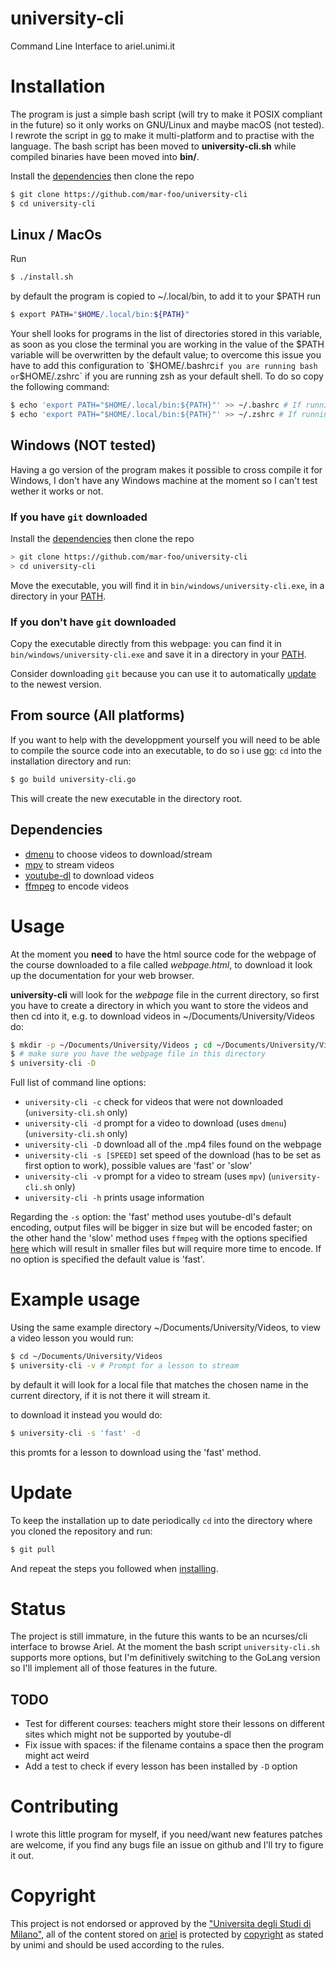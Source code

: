 # university-cli
Command Line Interface to ariel.unimi.it

# Installation
The program is just a simple bash script (will try to make it POSIX compliant in the future) so it only works on GNU/Linux and maybe macOS (not tested).
I rewrote the script in [go](https://golang.org) to make it multi-platform and to practise with the language. The bash script has been moved to **university-cli.sh** while compiled binaries have been moved into **bin/**.

Install the [dependencies](#dependencies) then clone the repo

~~~ sh
$ git clone https://github.com/mar-foo/university-cli
$ cd university-cli
~~~

## Linux / MacOs
Run

~~~ sh
$ ./install.sh
~~~

by default the program is copied to ~/.local/bin, to add it to your $PATH run

~~~ sh
$ export PATH="$HOME/.local/bin:${PATH}"
~~~

Your shell looks for programs in the list of directories stored in this variable, as soon as you close the terminal you are working in the value of the $PATH variable will be overwritten by the default value; to overcome this issue you have to add this configuration to `$HOME/.bashrc` if you are running bash or `$HOME/.zshrc` if you are running zsh as your default shell. To do so copy the following command:

~~~ sh
$ echo 'export PATH="$HOME/.local/bin:${PATH}"' >> ~/.bashrc # If running bash
$ echo 'export PATH="$HOME/.local/bin:${PATH}"' >> ~/.zshrc # If running zsh
~~~

## Windows (NOT tested)
Having a go version of the program makes it possible to cross compile it for Windows, I don't have any Windows machine at the moment so I can't test wether it works or not.

### If you have `git` downloaded
Install the [dependencies](#dependencies) then clone the repo

~~~ sh
> git clone https://github.com/mar-foo/university-cli
> cd university-cli
~~~

Move the executable, you will find it in `bin/windows/university-cli.exe`, in a directory in your [PATH](https://stackoverflow.com/questions/45072617/default-values-of-path-variables-in-windows-10).
<!-- Alternatively if you have `GNU Make` installed you can simply run:

~~~ sh
> make install
~~~ -->

### If you **don't** have `git` downloaded
Copy the executable directly from this webpage: you can find it in `bin/windows/university-cli.exe` and save it in a directory in your [PATH](https://stackoverflow.com/questions/45072617/default-values-of-path-variables-in-windows-10).

Consider downloading `git` because you can use it to automatically [update](#update) to the newest version.

## From source (All platforms)
If you want to help with the developpment yourself you will need to be able to compile the source code into an executable, to do so i use [go](https://golang.org): `cd` into the installation directory and run:

~~~ sh
$ go build university-cli.go
~~~

This will create the new executable in the directory root.

## Dependencies
- [dmenu](https://tools.suckless.org/dmenu) to choose videos to download/stream
- [mpv](https://mpv.io) to stream videos
- [youtube-dl](https://youtube-dl.org) to download videos
- [ffmpeg](https://ffmpeg.org) to encode videos

# Usage
At the moment you **need** to have the html source code for the webpage of the course downloaded to a file called *webpage.html*, to download it look up the documentation for your web browser.

**university-cli** will look for the *webpage* file in the current directory, so first you have to create a directory in which you want to store the videos and then cd into it, e.g. to download videos in ~/Documents/University/Videos do:

~~~ sh
$ mkdir -p ~/Documents/University/Videos ; cd ~/Documents/University/Videos # make the directory if it is not there
$ # make sure you have the webpage file in this directory
$ university-cli -D
~~~

Full list of command line options:
- `university-cli -c` check for videos that were not downloaded (`university-cli.sh` only)
- `university-cli -d` prompt for a video to download (uses `dmenu`) (`university-cli.sh` only)
- `university-cli -D` download all of the .mp4 files found on the webpage
- `university-cli -s [SPEED]` set speed of the download (has to be set as first option to work), possible values are 'fast' or 'slow'
- `university-cli -v` prompt for a video to stream (uses `mpv`) (`university-cli.sh` only)
- `university-cli -h` prints usage information

Regarding the `-s` option: the 'fast' method uses youtube-dl's default encoding, output files will be bigger in size but will be encoded faster; on the other hand the 'slow' method uses `ffmpeg` with the options specified [here](https://wiki.studentiunimi.it/guida:scaricare_videolezioni_ariel) which will result in smaller files but will require more time to encode. If no option is specified the default value is 'fast'.

# Example usage
Using the same example directory ~/Documents/University/Videos, to view a video lesson you would run:

~~~ sh
$ cd ~/Documents/University/Videos
$ university-cli -v # Prompt for a lesson to stream
~~~
by default it will look for a local file that matches the chosen name in the current directory, if it is not there it will stream it.

to download it instead you would do:

~~~ sh
$ university-cli -s 'fast' -d
~~~
this promts for a lesson to download using the 'fast' method.

# Update
To keep the installation up to date periodically `cd` into the directory where you cloned the repository and run:

~~~ sh
$ git pull
~~~

And repeat the steps you followed when [installing](#Installation).

# Status
The project is still immature, in the future this wants to be an ncurses/cli interface to browse Ariel.
At the moment the bash script `university-cli.sh` supports more options, but I'm definitively switching to the GoLang version so I'll implement all of those features in the future.

## TODO
- Test for different courses: teachers might store their lessons on different sites which might not be supported by youtube-dl
- Fix issue with spaces: if the filename contains a space then the program might act weird
- Add a test to check if every lesson has been installed by `-D` option

# Contributing
I wrote this little program for myself, if you need/want new features patches are welcome, if you find any bugs file an issue on github and I'll try to figure it out.

# Copyright
This project is not endorsed or approved by the ["Universita degli Studi di Milano"](https://unimi.it), all of the content stored on [ariel](https://ariel.unimi.it) is protected by [copyright](https://ariel.unimi.it/documenti/copyright) as stated by unimi and should be used according to the rules.
